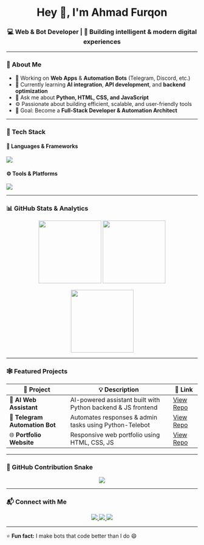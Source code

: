 <h1 align="center">Hey 👋, I'm Ahmad Furqon</h1>
<h3 align="center">💻 Web & Bot Developer | 🚀 Building intelligent & modern digital experiences</h3>

---

### 🧠 About Me  
- 🔭 Working on **Web Apps** & **Automation Bots** (Telegram, Discord, etc.)  
- 🌱 Currently learning **AI integration**, **API development**, and **backend optimization**  
- 💬 Ask me about **Python, HTML, CSS, and JavaScript**  
- ⚙️ Passionate about building efficient, scalable, and user-friendly tools  
- 🎯 Goal: Become a **Full-Stack Developer & Automation Architect**  

---

### 🧩 Tech Stack  
#### 🚀 Languages & Frameworks  
<p align="left">
  <img src="https://skillicons.dev/icons?i=python,js,html,css,nodejs,react" />
</p>

#### ⚙️ Tools & Platforms  
<p align="left">
  <img src="https://skillicons.dev/icons?i=git,github,vscode,linux,postman,docker" />
</p>

---

### 📊 GitHub Stats & Analytics  
<p align="center">
  <img src="https://github-readme-stats.vercel.app/api?username=ftryhrd&show_icons=true&theme=tokyonight" height="165" />
  <img src="https://github-readme-stats.vercel.app/api/top-langs/?username=ftryhrd&layout=compact&theme=tokyonight" height="165" />
</p>

<p align="center">
  <img src="https://github-readme-streak-stats.herokuapp.com/?user=ftyhrd&theme=tokyonight" height="165" />
</p>

---

### 🕸️ Featured Projects  
| 🚀 Project | 💡 Description | 🔗 Link |
|-------------|----------------|---------|
| 🧠 **AI Web Assistant** | AI-powered assistant built with Python backend & JS frontend | [View Repo](#) |
| 🤖 **Telegram Automation Bot** | Automates responses & admin tasks using Python-Telebot | [View Repo](#) |
| 🌐 **Portfolio Website** | Responsive web portfolio using HTML, CSS, JS | [View Repo](#) |

---

### 🐍 GitHub Contribution Snake  
<p align="center">
  <img src="https://raw.githubusercontent.com/ftryhrd/ftryhrd/output/github-contribution-grid-snake.svg" />
</p>

---

### 📬 Connect with Me  
<p align="center">
  <a href="https://github.com/ftryhrd" target="_blank">
    <img src="https://img.shields.io/badge/GitHub-%2312100E.svg?&style=for-the-badge&logo=github&logoColor=white"/>
  </a>
  <a href="afurqonm@gmail.com">
    <img src="https://img.shields.io/badge/Email-D14836?style=for-the-badge&logo=gmail&logoColor=white"/>
  </a>
  <a href="https://www.linkedin.com/in/----" target="_blank">
    <img src="https://img.shields.io/badge/LinkedIn-0A66C2?style=for-the-badge&logo=linkedin&logoColor=white"/>
  </a>
</p>

---

⭐ **Fun fact:** I make bots that code better than I do 😄

